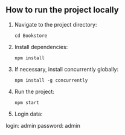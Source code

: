 ## How to run the project locally

1. Navigate to the project directory:

   ```
   cd Bookstore
   ```

2. Install dependencies:

   ```
   npm install
   ```

3. If necessary, install concurrently globally:

   ```
   npm install -g concurrently
   ```

4. Run the project:

   ```
   npm start
   ```

5. Login data:

login: admin
password: admin
